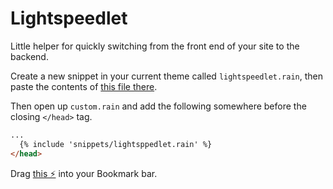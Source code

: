 Lightspeedlet
===

Little helper for quickly switching from the front end of your site to the backend.

Create a new snippet in your current theme called `lightspeedlet.rain`, then paste the contents of [this file there](./lightspeedlet.rain).

Then open up `custom.rain` and add the following somewhere before the closing `</head>` tag.

```html
...
  {% include 'snippets/lightsppedlet.rain' %}
</head>
```


Drag [this ⚡️](javascript:void%20function(){function%20e(){var%20e=document.head.querySelector(%22%23LightspeedletShopUrl%22).getAttribute(%22content%22),t=document.head.querySelector(%22%23LightspeedletShopEdit%22);return%22index%22===t.getAttribute(%22name%22)%3Fe:e+t.getAttribute(%22content%22)}console.log(e()),window.open(e(),%22_Lightspeedlet%22)}();) into your Bookmark bar.